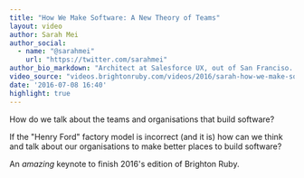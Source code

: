 ```yaml
---
title: "How We Make Software: A New Theory of Teams"
layout: video
author: Sarah Mei
author_social:
  - name: "@sarahmei"
    url: "https://twitter.com/sarahmei"
author_bio_markdown: "Architect at Salesforce UX, out of San Franciso. Director at Ruby Central (organisers of RailsConf & RubyConf). Founder of Bridge Foundry (Rails Bridge)."
video_source: "videos.brightonruby.com/videos/2016/sarah-how-we-make-software_-a-new-theory-of-teams.mp4"
date: '2016-07-08 16:40'
highlight: true
---
```


How do we talk about the teams and organisations that build software?

If the "Henry Ford" factory model is incorrect (and it is) how can we think and talk about our organisations to make better places to build software?

An _amazing_ keynote to finish 2016's edition of Brighton Ruby.
